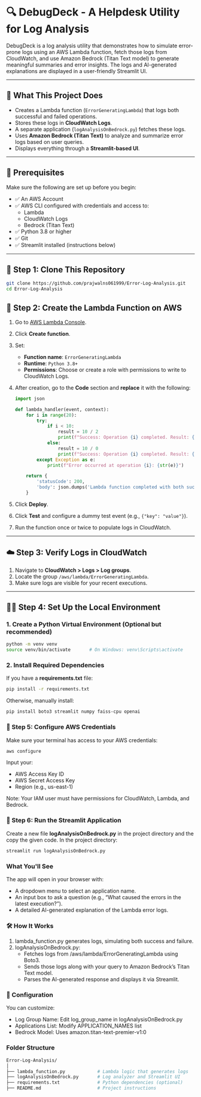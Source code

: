 # 🔍 DebugDeck - A Helpdesk Utility for Log Analysis

DebugDeck is a log analysis utility that demonstrates how to simulate error-prone logs using an AWS Lambda function, fetch those logs from CloudWatch, and use Amazon Bedrock (Titan Text model) to generate meaningful summaries and error insights. The logs and AI-generated explanations are displayed in a user-friendly Streamlit UI.

---

## 🧠 What This Project Does

- Creates a Lambda function (`ErrorGeneratingLambda`) that logs both successful and failed operations.
- Stores these logs in **CloudWatch Logs**.
- A separate application (`logAnalysisOnBedrock.py`) fetches these logs.
- Uses **Amazon Bedrock (Titan Text)** to analyze and summarize error logs based on user queries.
- Displays everything through a **Streamlit-based UI**.

---

## 🧾 Prerequisites

Make sure the following are set up before you begin:

- ✅ An AWS Account
- ✅ AWS CLI configured with credentials and access to:
  - Lambda
  - CloudWatch Logs
  - Bedrock (Titan Text)
- ✅ Python 3.8 or higher
- ✅ Git
- ✅ Streamlit installed (instructions below)

---

## 🚀 Step 1: Clone This Repository

```bash
git clone https://github.com/prajwalns061999/Error-Log-Analysis.git
cd Error-Log-Analysis
```

## 📂 Step 2: Create the Lambda Function on AWS

1. Go to [AWS Lambda Console](https://console.aws.amazon.com/lambda).
2. Click **Create function**.
3. Set:
   - **Function name**: `ErrorGeneratingLambda`
   - **Runtime**: `Python 3.8+`
   - **Permissions**: Choose or create a role with permissions to write to CloudWatch Logs.
4. After creation, go to the **Code** section and **replace** it with the following:

    ```python
    import json

    def lambda_handler(event, context):
        for i in range(20):
            try:
                if i < 10:
                    result = 10 / 2
                    print(f"Success: Operation {i} completed. Result: {result}")
                else:
                    result = 10 / 0
                    print(f"Success: Operation {i} completed. Result: {result}")
            except Exception as e:
                print(f"Error occurred at operation {i}: {str(e)}")

        return {
            'statusCode': 200,
            'body': json.dumps('Lambda function completed with both success and errors')
        }
    ```

5. Click **Deploy**.
6. Click **Test** and configure a dummy test event (e.g., `{"key": "value"}`).
7. Run the function once or twice to populate logs in CloudWatch.

---

## ☁️ Step 3: Verify Logs in CloudWatch

1. Navigate to **CloudWatch > Logs > Log groups**.
2. Locate the group `/aws/lambda/ErrorGeneratingLambda`.
3. Make sure logs are visible for your recent executions.

---

## 🧑‍💻 Step 4: Set Up the Local Environment

### 1. Create a Python Virtual Environment (Optional but recommended)

```bash
python -m venv venv
source venv/bin/activate       # On Windows: venv\Scripts\activate
```

### 2. Install Required Dependencies
If you have a **requirements.txt** file:
```bash
pip install -r requirements.txt
```
Otherwise, manually install:
```bash
pip install boto3 streamlit numpy faiss-cpu openai
```

### 🔐 Step 5: Configure AWS Credentials
Make sure your terminal has access to your AWS credentials:
```bash
aws configure
```
Input your:
 - AWS Access Key ID
 - AWS Secret Access Key
 - Region (e.g., us-east-1)

Note: Your IAM user must have permissions for CloudWatch, Lambda, and Bedrock.

### 🧪 Step 6: Run the Streamlit Application
Create a new file **logAnalysisOnBedrock.py** in the project directory and the copy the given code.
In the project directory:
```bash
streamlit run logAnalysisOnBedrock.py
```

###  What You'll See
The app will open in your browser with:
 - A dropdown menu to select an application name.
 - An input box to ask a question (e.g., “What caused the errors in the latest execution?”).
 - A detailed AI-generated explanation of the Lambda error logs.

### 🛠️ How It Works
1. lambda_function.py generates logs, simulating both success and failure.
2. logAnalysisOnBedrock.py:
   - Fetches logs from /aws/lambda/ErrorGeneratingLambda using Boto3.
   - Sends those logs along with your query to Amazon Bedrock’s Titan Text model.
   - Parses the AI-generated response and displays it via Streamlit.

### 🔧 Configuration
You can customize:
   - Log Group Name: Edit log_group_name in logAnalysisOnBedrock.py
   - Applications List: Modify APPLICATION_NAMES list
   - Bedrock Model: Uses amazon.titan-text-premier-v1:0

### Folder Structure
```bash
Error-Log-Analysis/
│
├── lambda_function.py            # Lambda logic that generates logs
├── logAnalysisOnBedrock.py       # Log analyzer and Streamlit UI
├── requirements.txt              # Python dependencies (optional)
├── README.md                     # Project instructions
```
